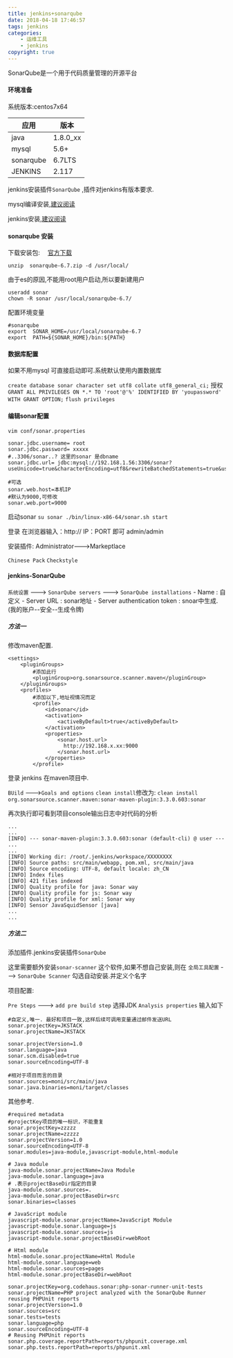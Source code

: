 ```yaml
---
title: jenkins+sonarqube
date: 2018-04-18 17:46:57
tags: jenkins
categories:
    - 运维工具
    - jenkins
copyright: true
---
```


SonarQube是一个用于代码质量管理的开源平台
<!--more-->

#### 环境准备
系统版本:centos7x64

|应用|版本|
|-|-|
|java|1.8.0_xx|
|mysql|5.6+|
|sonarqube|6.7LTS|
|JENKINS|2.117|

jenkins安装插件`SonarQube` ,插件对jenkins有版本要求.

mysql编译安装,[建议阅读](http://blog.dl1548.site/2018/03/26/mysql5-7%E6%BA%90%E7%A0%81%E5%AE%89%E8%A3%85/)

jenkins安装,[建议阅读](http://blog.dl1548.site/2017/11/09/jenkins%E5%AE%89%E8%A3%85%E5%92%8C%E9%83%A8%E7%BD%B2%E9%A1%B9%E7%9B%AE/)

#### sonarqube 安装

下载安装包: 　[官方下载](https://www.sonarqube.org/downloads/)

`unzip  sonarqube-6.7.zip -d /usr/local/`

由于es的原因,不能用root用户启动,所以要新建用户
```
useradd sonar
chown -R sonar /usr/local/sonarqube-6.7/
```

配置环境变量

```
#sonarqube
export  SONAR_HOME=/usr/local/sonarqube-6.7
export  PATH=${SONAR_HOME}/bin:${PATH}
```

#### 数据库配置
如果不用mysql 可直接启动即可.系统默认使用内置数据库

`create database sonar character set utf8 collate utf8_general_ci;`
授权
`GRANT ALL PRIVILEGES ON *.* TO 'root'@'%' IDENTIFIED BY 'youpassword' WITH GRANT OPTION;`
`flush privileges`


#### 编辑sonar配置

`vim conf/sonar.properties`

```
sonar.jdbc.username= root
sonar.jdbc.password= xxxxx
#..3306/sonar..? 这里的sonar 是dbname
sonar.jdbc.url= jdbc:mysql://192.168.1.56:3306/sonar?useUnicode=true&characterEncoding=utf8&rewriteBatchedStatements=true&useConfigs=maxPerformance&useSSL=false

#可选
sonar.web.host=本机IP
#默认为9000,可修改
sonar.web.port=9000

```

启动sonar
`su sonar ./bin/linux-x86-64/sonar.sh start`

登录
在浏览器输入：http:// IP：PORT  即可 admin/admin

安装插件: Administrator--->Markeptlace

`Chinese Pack` `Checkstyle`


#### jenkins-SonarQube


`系统设置` ---> `SonarQube servers` ---> `SonarQube installations`
    - Name : 自定义
    - Server URL : sonar地址
    - Server authentication token : snoar中生成.(我的账户--安全--生成令牌)


##### 方法一
修改maven配置.

```
<settings>
    <pluginGroups>
        #添加此行
        <pluginGroup>org.sonarsource.scanner.maven</pluginGroup>
    </pluginGroups>
    <profiles>
        #添加以下,地址视情况而定
        <profile>
            <id>sonar</id>
            <activation>
                <activeByDefault>true</activeByDefault>
            </activation>
            <properties>
                <sonar.host.url>
                  http://192.168.x.xx:9000
                </sonar.host.url>
            </properties>
        </profile>

```

登录 jenkins 在maven项目中.

`BUild` --->`Goals and options`
`clean install`修改为:
`clean install org.sonarsource.scanner.maven:sonar-maven-plugin:3.3.0.603:sonar`

再次执行即可看到项目console输出日志中对代码的分析
```
...
...
[INFO] --- sonar-maven-plugin:3.3.0.603:sonar (default-cli) @ user ---
...
...
[INFO] Working dir: /root/.jenkins/workspace/XXXXXXXX
[INFO] Source paths: src/main/webapp, pom.xml, src/main/java
[INFO] Source encoding: UTF-8, default locale: zh_CN
[INFO] Index files
[INFO] 421 files indexed
[INFO] Quality profile for java: Sonar way
[INFO] Quality profile for js: Sonar way
[INFO] Quality profile for xml: Sonar way
[INFO] Sensor JavaSquidSensor [java]
...
...
```

##### 方法二
添加插件.jenkins安装插件`SonarQube`

这里需要额外安装`sonar-scanner` 这个软件,如果不想自己安装,则在
`全局工具配置` ---> `SonarQube Scanner` 勾选自动安装.并定义个名字


项目配置:

`Pre Steps` ---> `add pre build step`
选择JDK
`Analysis properties` 输入如下

```
#自定义,唯一. 最好和项目一致,这样后续可调用变量通过邮件发送URL
sonar.projectKey=JKSTACK
sonar.projectName=JKSTACK

sonar.projectVersion=1.0
sonar.language=java
sonar.scm.disabled=true
sonar.sourceEncoding=UTF-8

#相对于项目而言的目录
sonar.sources=moni/src/main/java
sonar.java.binaries=moni/target/classes

```


其他参考.
```
#required metadata
#projectKey项目的唯一标识，不能重复
sonar.projectKey=zzzzz
sonar.projectName=zzzzz 
sonar.projectVersion=1.0 
sonar.sourceEncoding=UTF-8
sonar.modules=java-module,javascript-module,html-module

# Java module
java-module.sonar.projectName=Java Module
java-module.sonar.language=java
# .表示projectBaseDir指定的目录
java-module.sonar.sources=.
java-module.sonar.projectBaseDir=src
sonar.binaries=classes

# JavaScript module
javascript-module.sonar.projectName=JavaScript Module
javascript-module.sonar.language=js
javascript-module.sonar.sources=js
javascript-module.sonar.projectBaseDir=webRoot

# Html module
html-module.sonar.projectName=Html Module
html-module.sonar.language=web
html-module.sonar.sources=pages
html-module.sonar.projectBaseDir=webRoot

sonar.projectKey=org.codehaus.sonar:php-sonar-runner-unit-tests
sonar.projectName=PHP project analyzed with the SonarQube Runner reusing PHPUnit reports
sonar.projectVersion=1.0
sonar.sources=src
sonar.tests=tests
sonar.language=php
sonar.sourceEncoding=UTF-8
# Reusing PHPUnit reports
sonar.php.coverage.reportPath=reports/phpunit.coverage.xml
sonar.php.tests.reportPath=reports/phpunit.xml
```



